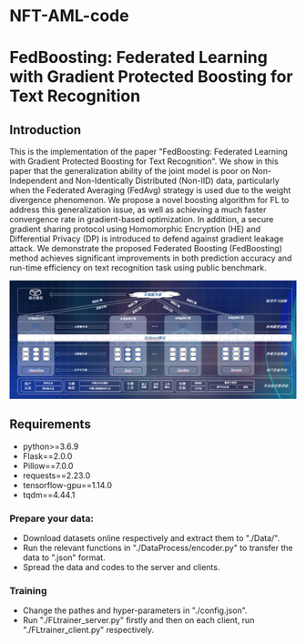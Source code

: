 # NFT-AML-code

# FedBoosting: Federated Learning with Gradient Protected Boosting for Text Recognition

## Introduction

This is the implementation of the paper "FedBoosting: Federated Learning with Gradient Protected Boosting for Text Recognition". We show in this paper that the generalization ability of the joint model is poor on Non-Independent and Non-Identically Distributed (Non-IID) data, particularly when the Federated Averaging (FedAvg) strategy is used due to the weight divergence phenomenon. We propose a novel boosting algorithm for FL to address this generalization issue, as well as achieving a much faster convergence rate in gradient-based optimization. In addition, a secure gradient sharing protocol using Homomorphic Encryption (HE) and Differential Privacy (DP) is introduced to defend against gradient leakage attack. We demonstrate the proposed Federated Boosting (FedBoosting) method achieves significant improvements in both prediction accuracy and run-time efficiency on text recognition task using public benchmark.

<div align=center><img src=model.png></div>

## Requirements

- python>=3.6.9
- Flask==2.0.0
- Pillow==7.0.0
- requests==2.23.0
- tensorflow-gpu==1.14.0
- tqdm==4.44.1

### Prepare your data:

* Download datasets online respectively and extract them to "./Data/".
* Run the relevant functions in "./DataProcess/encoder.py" to transfer the data to ".json" format.
* Spread the data and codes to the server and clients.

### Training

* Change the pathes and hyper-parameters in "./config.json".
* Run "./FLtrainer_server.py" firstly and then on each client, run "./FLtrainer_client.py" respectively.